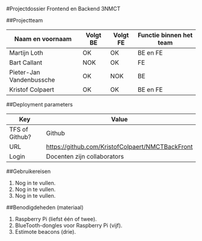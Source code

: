 #Projectdossier Frontend en Backend 3NMCT

##Projectteam

|Naam en voornaam         |Volgt BE|Volgt FE|Functie binnen het team|
|-------------------------|--------|--------|-----------------------|
|Martijn Loth             |OK      |OK      |BE en FE               |
|Bart Callant             |NOK     |OK      |FE                     |
|Pieter-Jan Vandenbussche |OK      |NOK     |BE                     |
|Kristof Colpaert         |OK      |OK      |BE en FE               |

##Deployment parameters

|Key           |Value                                           |
|--------------|------------------------------------------------|
|TFS of Github?|Github                                          |
|URL           |https://github.com/KristofColpaert/NMCTBackFront|
|Login         |Docenten zijn collaborators                     |

##Gebruikereisen

1. Nog in te vullen.
2. Nog in te vullen.
3. Nog in te vullen.

##Benodigdeheden (materiaal)

1. Raspberry Pi (liefst één of twee). 
2. BlueTooth-dongles voor Raspberry Pi (vijf).
3. Estimote beacons (drie).
